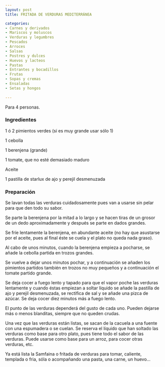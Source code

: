 ```yaml
---
layout: post
title: FRITADA DE VERDURAS MEDITERRÁNEA

categories:
- Carnes y derivados
- Mariscos y moluscos
- Verduras y legumbres
- Pescados
- Arroces
- Salsas
- Postres y dulces
- Huevos y lacteos
- Pastas
- Entrantes y bocadillos
- Frutas
- Sopas y cremas
- Ensaladas
- Setas y hongos
 
---
```

Para 4 personas.

<h3>Ingredientes</h3>
1 ó 2 pimientos verdes (si es muy grande usar sólo 1)

1 cebolla

1 berenjena (grande)

1 tomate, que no esté demasiado maduro

Aceite

1 pastilla de starlux de ajo y perejil desmenuzada

<h3>Preparación</h3>
Se lavan todas las verduras cuidadosamente pues van a usarse sin pelar para que den todo su sabor.

Se parte la berenjena por la mitad a lo largo y se hacen tiras de un grosor de un dedo aproximadamente y después se parte en dados grandes.

Se fríe lentamente la berenjena, en abundante aceite (no hay que asustarse por el aceite, pues al final éste se cuela y el plato no queda nada graso).

Al cabo de unos minutos, cuando la berenjena empieza a pocharse, se añade la cebolla partida en trozos grandes.

Se vuelve a dejar unos minutos pochar, y a continuación se añaden los pimientos partidos también en trozos no muy pequeños y a continuación el tomate partido grande.

Se deja cocer a fuego lento y tapado para que el vapor poche las verduras lentamente y cuando éstas empiezan a soltar líquido se añade la pastilla de ajo y perejil desmenuzada, se rectifica de sal y se añade una pizca de azúcar. Se deja cocer diez minutos más a fuego lento.

El punto de las verduras dependerá del gusto de cada uno. Pueden dejarse más o menos blanditas, siempre que no queden crudas.

Una vez que las verduras están listas, se sacan de la cacuela a una fuente con una espumadera o se cuelan. Se reserva el líquido que han soltado las verduras como base para otro plato, pues tiene todo el sabor de las verduras. Puede usarse como base para un arroz, para cocer otras verduras, etc.

Ya está lista la Samfaina o fritada de verduras para tomar, caliente, templada o fria, sóla o acompañando una pasta, una carne, un huevo...

